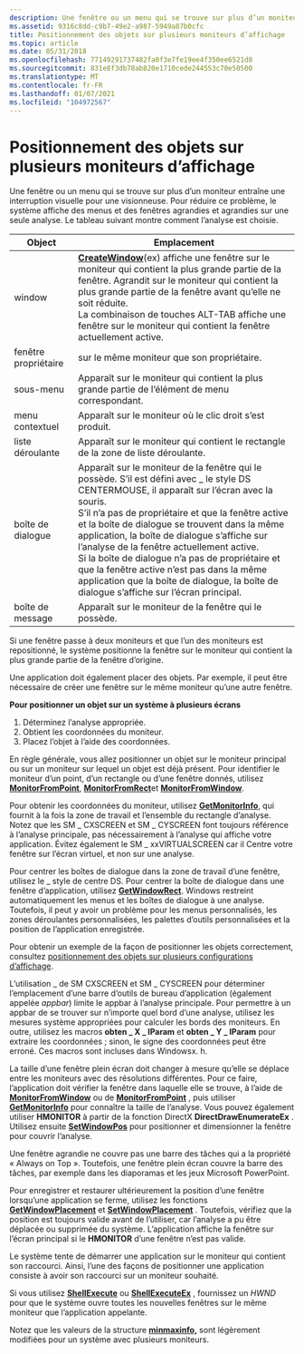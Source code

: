 ```yaml
---
description: Une fenêtre ou un menu qui se trouve sur plus d’un moniteur entraîne une interruption visuelle pour une visionneuse. Pour réduire ce problème, le système affiche des menus et des fenêtres agrandies et agrandies sur une seule analyse. Le tableau suivant montre comment l’analyse est choisie.
ms.assetid: 9316c8dd-c9b7-49e2-a987-5949a87b0cfc
title: Positionnement des objets sur plusieurs moniteurs d’affichage
ms.topic: article
ms.date: 05/31/2018
ms.openlocfilehash: 77149291737482fa0f3e7fe19ee4f350ee6521d8
ms.sourcegitcommit: 831e8f3db78ab820e1710cede244553c70e50500
ms.translationtype: MT
ms.contentlocale: fr-FR
ms.lasthandoff: 01/07/2021
ms.locfileid: "104972567"
---
```

# <a name="positioning-objects-on-multiple-display-monitors"></a>Positionnement des objets sur plusieurs moniteurs d’affichage

Une fenêtre ou un menu qui se trouve sur plus d’un moniteur entraîne une interruption visuelle pour une visionneuse. Pour réduire ce problème, le système affiche des menus et des fenêtres agrandies et agrandies sur une seule analyse. Le tableau suivant montre comment l’analyse est choisie.



| Object         | Emplacement                                                                                                                                                                                                                                                                                                                                                                                                                                                                                       |
|----------------|------------------------------------------------------------------------------------------------------------------------------------------------------------------------------------------------------------------------------------------------------------------------------------------------------------------------------------------------------------------------------------------------------------------------------------------------------------------------------------------------|
| window         | [**CreateWindow**](/windows/win32/api/winuser/nf-winuser-createwindowa)(ex) affiche une fenêtre sur le moniteur qui contient la plus grande partie de la fenêtre. Agrandit sur le moniteur qui contient la plus grande partie de la fenêtre avant qu’elle ne soit réduite.<br/> La combinaison de touches ALT-TAB affiche une fenêtre sur le moniteur qui contient la fenêtre actuellement active.<br/>                                                                                                                                          |
| fenêtre propriétaire   | sur le même moniteur que son propriétaire.                                                                                                                                                                                                                                                                                                                                                                                                                                                              |
| sous-menu        | Apparaît sur le moniteur qui contient la plus grande partie de l’élément de menu correspondant.                                                                                                                                                                                                                                                                                                                                                                                                          |
| menu contextuel   | Apparaît sur le moniteur où le clic droit s’est produit.                                                                                                                                                                                                                                                                                                                                                                                                                                         |
| liste déroulante | Apparaît sur le moniteur qui contient le rectangle de la zone de liste déroulante.                                                                                                                                                                                                                                                                                                                                                                                                                           |
| boîte de dialogue     | Apparaît sur le moniteur de la fenêtre qui le possède. S’il est défini avec \_ le style DS CENTERMOUSE, il apparaît sur l’écran avec la souris.<br/> S’il n’a pas de propriétaire et que la fenêtre active et la boîte de dialogue se trouvent dans la même application, la boîte de dialogue s’affiche sur l’analyse de la fenêtre actuellement active.<br/> Si la boîte de dialogue n’a pas de propriétaire et que la fenêtre active n’est pas dans la même application que la boîte de dialogue, la boîte de dialogue s’affiche sur l’écran principal.<br/> |
| boîte de message    | Apparaît sur le moniteur de la fenêtre qui le possède.                                                                                                                                                                                                                                                                                                                                                                                                                                             |



 

Si une fenêtre passe à deux moniteurs et que l’un des moniteurs est repositionné, le système positionne la fenêtre sur le moniteur qui contient la plus grande partie de la fenêtre d’origine.

Une application doit également placer des objets. Par exemple, il peut être nécessaire de créer une fenêtre sur le même moniteur qu’une autre fenêtre.

**Pour positionner un objet sur un système à plusieurs écrans**

1.  Déterminez l’analyse appropriée.
2.  Obtient les coordonnées du moniteur.
3.  Placez l’objet à l’aide des coordonnées.

En règle générale, vous allez positionner un objet sur le moniteur principal ou sur un moniteur sur lequel un objet est déjà présent. Pour identifier le moniteur d’un point, d’un rectangle ou d’une fenêtre donnés, utilisez [**MonitorFromPoint**](/windows/desktop/api/Winuser/nf-winuser-monitorfrompoint), [**MonitorFromRect**](/windows/desktop/api/Winuser/nf-winuser-monitorfromrect)et [**MonitorFromWindow**](/windows/desktop/api/Winuser/nf-winuser-monitorfromwindow).

Pour obtenir les coordonnées du moniteur, utilisez [**GetMonitorInfo**](/windows/desktop/api/Winuser/nf-winuser-getmonitorinfoa), qui fournit à la fois la zone de travail et l’ensemble du rectangle d’analyse. Notez que les SM \_ CXSCREEN et SM \_ CYSCREEN font toujours référence à l’analyse principale, pas nécessairement à l’analyse qui affiche votre application. Évitez également le SM \_ xxVIRTUALSCREEN car il Centre votre fenêtre sur l’écran virtuel, et non sur une analyse.

Pour centrer les boîtes de dialogue dans la zone de travail d’une fenêtre, utilisez le \_ style de centre DS. Pour centrer la boîte de dialogue dans une fenêtre d’application, utilisez [**GetWindowRect**](/windows/win32/api/winuser/nf-winuser-getwindowrect). Windows restreint automatiquement les menus et les boîtes de dialogue à une analyse. Toutefois, il peut y avoir un problème pour les menus personnalisés, les zones déroulantes personnalisées, les palettes d’outils personnalisées et la position de l’application enregistrée.

Pour obtenir un exemple de la façon de positionner les objets correctement, consultez [positionnement des objets sur plusieurs configurations d’affichage](positioning-objects-on-a-multiple-display-setup.md).

L’utilisation \_ de SM CXSCREEN et SM \_ CYSCREEN pour déterminer l’emplacement d’une barre d’outils de bureau d’application (également appelée *appbar*) limite le appbar à l’analyse principale. Pour permettre à un appbar de se trouver sur n’importe quel bord d’une analyse, utilisez les mesures système appropriées pour calculer les bords des moniteurs. En outre, utilisez les macros **obten \_ X \_ lParam** et **obten \_ Y \_ lParam** pour extraire les coordonnées ; sinon, le signe des coordonnées peut être erroné. Ces macros sont incluses dans Windowsx. h.

La taille d’une fenêtre plein écran doit changer à mesure qu’elle se déplace entre les moniteurs avec des résolutions différentes. Pour ce faire, l’application doit vérifier la fenêtre dans laquelle elle se trouve, à l’aide de [**MonitorFromWindow**](/windows/desktop/api/Winuser/nf-winuser-monitorfromwindow) ou de [**MonitorFromPoint**](/windows/desktop/api/Winuser/nf-winuser-monitorfrompoint) , puis utiliser [**GetMonitorInfo**](/windows/desktop/api/Winuser/nf-winuser-getmonitorinfoa) pour connaître la taille de l’analyse. Vous pouvez également utiliser **HMONITOR** à partir de la fonction DirectX **DirectDrawEnumerateEx** . Utilisez ensuite [**SetWindowPos**](/windows/win32/api/winuser/nf-winuser-setwindowpos) pour positionner et dimensionner la fenêtre pour couvrir l’analyse.

Une fenêtre agrandie ne couvre pas une barre des tâches qui a la propriété « Always on Top ». Toutefois, une fenêtre plein écran couvre la barre des tâches, par exemple dans les diaporamas et les jeux Microsoft PowerPoint.

Pour enregistrer et restaurer ultérieurement la position d’une fenêtre lorsqu’une application se ferme, utilisez les fonctions [**GetWindowPlacement**](/windows/win32/api/winuser/nf-winuser-getwindowplacement) et [**SetWindowPlacement**](/windows/win32/api/winuser/nf-winuser-setwindowplacement) . Toutefois, vérifiez que la position est toujours valide avant de l’utiliser, car l’analyse a pu être déplacée ou supprimée du système. L’application affiche la fenêtre sur l’écran principal si le **HMONITOR** d’une fenêtre n’est pas valide.

Le système tente de démarrer une application sur le moniteur qui contient son raccourci. Ainsi, l’une des façons de positionner une application consiste à avoir son raccourci sur un moniteur souhaité.

Si vous utilisez [**ShellExecute**](/windows/win32/api/shellapi/nf-shellapi-shellexecutea) ou [**ShellExecuteEx**](/windows/win32/api/shellapi/nf-shellapi-shellexecuteexa) , fournissez un *HWND* pour que le système ouvre toutes les nouvelles fenêtres sur le même moniteur que l’application appelante.

Notez que les valeurs de la structure [**minmaxinfo,**](/windows/win32/api/winuser/ns-winuser-minmaxinfo) sont légèrement modifiées pour un système avec plusieurs moniteurs.

 

 
